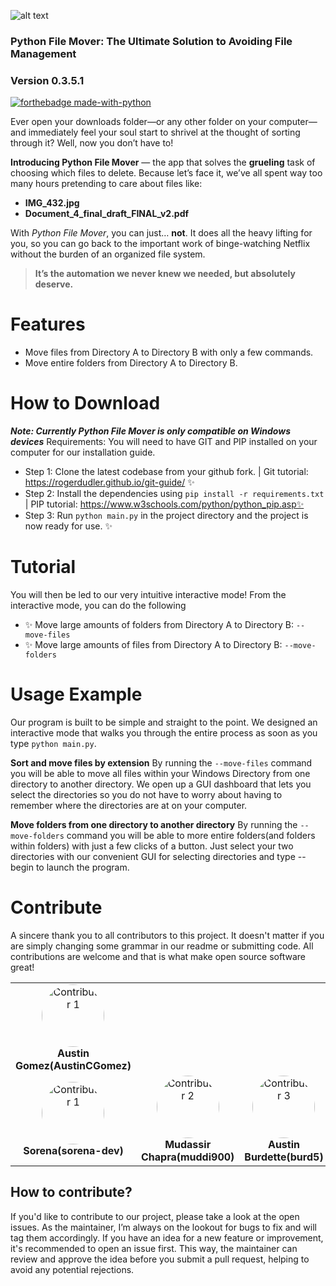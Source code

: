 ![alt text](https://i.imgur.com/z1ogxT9.png)
### Python File Mover: The Ultimate Solution to Avoiding File Management
### Version 0.3.5.1
[![forthebadge made-with-python](http://ForTheBadge.com/images/badges/made-with-python.svg)](https://www.python.org/)


Ever open your downloads folder—or any other folder on your computer—and immediately feel your soul start to shrivel at the thought of sorting through it? Well, now you don’t have to!

**Introducing Python File Mover** — the app that solves the **grueling** task of choosing which files to delete. Because let’s face it, we’ve all spent way too many hours pretending to care about files like:

- **IMG_432.jpg**
- **Document_4_final_draft_FINAL_v2.pdf**

With *Python File Mover*, you can just… **not**. It does all the heavy lifting for you, so you can go back to the important work of binge-watching Netflix without the burden of an organized file system.

> **It’s the automation we never knew we needed, but absolutely deserve.**




# Features
- Move files from Directory A to Directory B with only a few commands.
- Move entire folders from Directory A to Directory B.

# How to Download
***Note: Currently Python File Mover is only compatible on Windows devices***
Requirements: You will need to have GIT and PIP installed on your computer for our installation guide.
- Step 1: Clone the latest codebase from your github fork. | Git tutorial: https://rogerdudler.github.io/git-guide/ ✨
- Step 2: Install the dependencies using `pip install -r requirements.txt` | PIP tutorial: https://www.w3schools.com/python/python_pip.asp✨
- Step 3: Run `python main.py` in the project directory and the project is now ready for use. ✨

# Tutorial
 You will then be led to our very intuitive interactive mode! From the interactive mode, you can do the following
- ✨ Move large amounts of folders from Directory A to Directory B: `--move-files`
- ✨ Move large amounts of files from Directory A to Directory B: `--move-folders`


# Usage Example
Our program is built to be simple and straight to the point. We designed an interactive mode that walks you through the entire process as soon as you type `python main.py`.

**Sort and move files by extension**
By running the `--move-files` command you will be able to move all files within your Windows Directory from one directory to another directory. We open up a GUI dashboard that lets you select the directories so you do not have to worry about having to remember where the directories are at on your computer.

**Move folders from one directory to another directory**
By running the `--move-folders` command you will be able to more entire folders(and folders within folders) with just a few clicks of a button.  Just select your two directories with our convenient GUI for selecting directories and type --begin to launch the program.


# Contribute
A sincere thank you to all contributors to this project. It doesn't matter if you are simply changing some grammar in our readme or submitting code. All contributions are welcome and that is what make open source software great!
<div align="center">
  <table style="border: none;">
    <tr>
      <td align="center">
        <img src="https://avatars.githubusercontent.com/u/7500568?v=4" width="100" height="100" alt="Contributor 1" style="border-radius: 50%;"><br>
        <strong>Austin Gomez(AustinCGomez)</strong>
      </td>
<div align="center">
    <tr>
      <td align="center">
        <img src="https://avatars.githubusercontent.com/u/51723422?v=4" width="100" height="100" alt="Contributor 1" style="border-radius: 50%;"><br>
        <strong>Sorena(sorena-dev)</strong>
      </td>
      <td align="center">
        <img src="https://avatars.githubusercontent.com/u/37051110?v=4" width="100" height="100" alt="Contributor 2" style="border-radius: 50%;"><br>
        <strong>Mudassir Chapra(muddi900)</strong>
      </td>
      <td align="center">
        <img src="https://avatars.githubusercontent.com/u/90431210?v=4" width="100" height="100" alt="Contributor 3" style="border-radius: 50%;"><br>
        <strong>Austin Burdette(burd5)</strong>
      </td>
     <td align="center">
        <img src="https://avatars.githubusercontent.com/u/66977282?v=4" width="100" height="100" alt="Contributor 3" style="border-radius: 50%;"><br>
        <strong>malikrohail(malikrohail)</strong>
      </td>
  </table>
</div>

## How to contribute? 
If you'd like to contribute to our project, please take a look at the open issues. As the maintainer, I’m always on the lookout for bugs to fix and will tag them accordingly. If you have an idea for a new feature or improvement, it's recommended to open an issue first. This way, the maintainer can review and approve the idea before you submit a pull request, helping to avoid any potential rejections.



